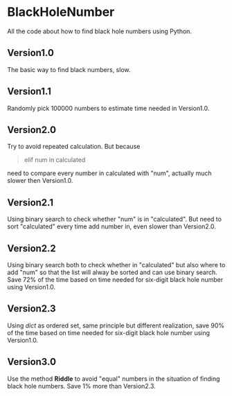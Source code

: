 # BlackHoleNumber
All the code about how to find black hole numbers using Python.
## Version1.0
The basic way to find black numbers, slow.
## Version1.1
Randomly pick 100000 numbers to estimate time needed in Version1.0.
## Version2.0
Try to avoid repeated calculation. But because

> elif num in calculated

need to compare every number in calculated with "num", actually much slower then Version1.0.
## Version2.1
Using binary search to check whether "num" is in "calculated". But need to sort "calculated" every time add number in, even slower than Version2.0.
## Version2.2
Using binary search both to check whether in "calculated" but also where to add "num" so that the list will alway be sorted and can use binary search. Save 72% of the time based on time needed for six-digit black hole number using Version1.0.
## Version2.3
Using *dict* as ordered set, same principle but different realization, save 90% of the time based on time needed for six-digit black hole number using Version1.0.
## Version3.0
Use the method **Riddle** to avoid "equal" numbers in the situation of finding black hole numbers. Save 1% more than Version2.3.



